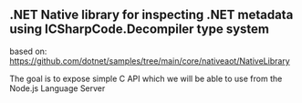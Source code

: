 ## .NET Native library for inspecting .NET metadata using ICSharpCode.Decompiler type system

based on: https://github.com/dotnet/samples/tree/main/core/nativeaot/NativeLibrary

The goal is to expose simple C API which we will be able to use from the Node.js Language Server
